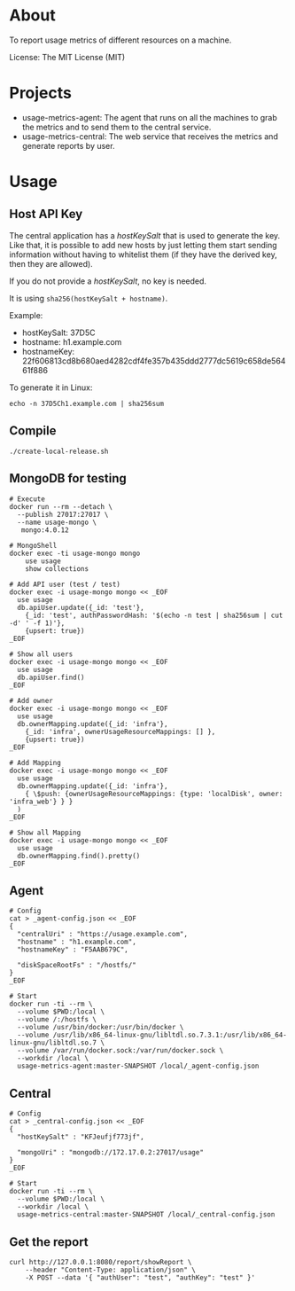 # About

To report usage metrics of different resources on a machine.

License: The MIT License (MIT)


# Projects

- usage-metrics-agent: The agent that runs on all the machines to grab the metrics and to send them to the central service.
- usage-metrics-central: The web service that receives the metrics and generate reports by user.

# Usage

## Host API Key

The central application has a *hostKeySalt* that is used to generate the key. Like that, it is possible to add new hosts by
just letting them start sending information without having to whitelist them (if they have the derived key, then they are allowed).

If you do not provide a *hostKeySalt*, no key is needed.  

It is using `sha256(hostKeySalt + hostname)`.

Example:
- hostKeySalt: 37D5C
- hostname: h1.example.com
- hostnameKey: 22f606813cd8b680aed4282cdf4fe357b435ddd2777dc5619c658de56461f886

To generate it in Linux:
```
echo -n 37D5Ch1.example.com | sha256sum
```

## Compile

```
./create-local-release.sh
```

## MongoDB for testing

```
# Execute
docker run --rm --detach \
  --publish 27017:27017 \
  --name usage-mongo \
   mongo:4.0.12

# MongoShell
docker exec -ti usage-mongo mongo
	use usage
	show collections

# Add API user (test / test)
docker exec -i usage-mongo mongo << _EOF
  use usage
  db.apiUser.update({_id: 'test'}, 
  	{_id: 'test', authPasswordHash: '$(echo -n test | sha256sum | cut -d' ' -f 1)'}, 
  	{upsert: true})
_EOF

# Show all users
docker exec -i usage-mongo mongo << _EOF
  use usage
  db.apiUser.find()
_EOF

# Add owner
docker exec -i usage-mongo mongo << _EOF
  use usage
  db.ownerMapping.update({_id: 'infra'}, 
  	{_id: 'infra', ownerUsageResourceMappings: [] }, 
  	{upsert: true})
_EOF

# Add Mapping
docker exec -i usage-mongo mongo << _EOF
  use usage
  db.ownerMapping.update({_id: 'infra'}, 
  	{ \$push: {ownerUsageResourceMappings: {type: 'localDisk', owner: 'infra_web'} } }
  )
_EOF
 
# Show all Mapping 
docker exec -i usage-mongo mongo << _EOF
  use usage
  db.ownerMapping.find().pretty()
_EOF

```

## Agent

```
# Config
cat > _agent-config.json << _EOF
{
  "centralUri" : "https://usage.example.com",
  "hostname" : "h1.example.com",
  "hostnameKey" : "F5AAB679C",

  "diskSpaceRootFs" : "/hostfs/"
}
_EOF

# Start
docker run -ti --rm \
  --volume $PWD:/local \
  --volume /:/hostfs \
  --volume /usr/bin/docker:/usr/bin/docker \
  --volume /usr/lib/x86_64-linux-gnu/libltdl.so.7.3.1:/usr/lib/x86_64-linux-gnu/libltdl.so.7 \
  --volume /var/run/docker.sock:/var/run/docker.sock \
  --workdir /local \
  usage-metrics-agent:master-SNAPSHOT /local/_agent-config.json

```

## Central

```
# Config
cat > _central-config.json << _EOF
{
  "hostKeySalt" : "KFJeufjf773jf",

  "mongoUri" : "mongodb://172.17.0.2:27017/usage"
}
_EOF

# Start
docker run -ti --rm \
  --volume $PWD:/local \
  --workdir /local \
  usage-metrics-central:master-SNAPSHOT /local/_central-config.json

```

## Get the report

```
curl http://127.0.0.1:8080/report/showReport \
	--header "Content-Type: application/json" \
	-X POST --data '{ "authUser": "test", "authKey": "test" }'
```
